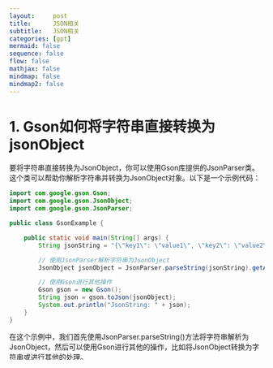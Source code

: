 ```yaml
---
layout:     post
title:      JSON相关
subtitle:   JSON相关
categories: [gpt]
mermaid: false
sequence: false
flow: false
mathjax: false
mindmap: false
mindmap2: false
---
```


# 1. Gson如何将字符串直接转换为jsonObject
要将字符串直接转换为JsonObject，你可以使用Gson库提供的JsonParser类。这个类可以帮助你解析字符串并转换为JsonObject对象。以下是一个示例代码：

```java
import com.google.gson.Gson;
import com.google.gson.JsonObject;
import com.google.gson.JsonParser;

public class GsonExample {

    public static void main(String[] args) {
        String jsonString = "{\"key1\": \"value1\", \"key2\": \"value2\"}";

        // 使用JsonParser解析字符串为JsonObject
        JsonObject jsonObject = JsonParser.parseString(jsonString).getAsJsonObject();

        // 使用Gson进行其他操作
        Gson gson = new Gson();
        String json = gson.toJson(jsonObject);
        System.out.println("JsonString: " + json);
    }
}
```

在这个示例中，我们首先使用JsonParser.parseString()方法将字符串解析为JsonObject，然后可以使用Gson进行其他的操作，比如将JsonObject转换为字符串或进行其他的处理。

# 2. hutool中的JsonObject也是用来描述json的吗?如何将一个json字符串转换为JsonObject呢
是的，Hutool中的`JSONObject`也是用来描述JSON对象的。要将一个JSON字符串转换为`JSONObject`，可以使用Hutool提供的工具方法。以下是一个示例代码：

```java
import cn.hutool.json.JSONUtil;
import cn.hutool.json.JSONObject;

public class HutoolJsonExample {

    public static void main(String[] args) {
        String jsonString = "{\"key1\": \"value1\", \"key2\": \"value2\"}";

        // 将JSON字符串转换为JSONObject
        JSONObject jsonObject = JSONUtil.parseObj(jsonString);

        // 打印JSONObject
        System.out.println(jsonObject);
    }
}
```

在这个示例中，我们使用了`JSONUtil.parseObj`方法将JSON字符串转换为`JSONObject`。Hutool的`JSONUtil`提供了多种方便的方法来处理JSON数据，可以方便地将字符串解析为JSON对象。

